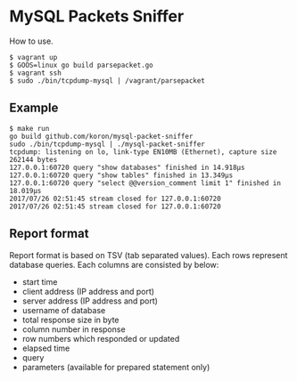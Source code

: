 # MySQL Packets Sniffer

How to use.

    $ vagrant up
    $ GOOS=linux go build parsepacket.go
    $ vagrant ssh
    $ sudo ./bin/tcpdump-mysql | /vagrant/parsepacket

## Example

```console
$ make run
go build github.com/koron/mysql-packet-sniffer
sudo ./bin/tcpdump-mysql | ./mysql-packet-sniffer
tcpdump: listening on lo, link-type EN10MB (Ethernet), capture size 262144 bytes
127.0.0.1:60720 query "show databases" finished in 14.918µs
127.0.0.1:60720 query "show tables" finished in 13.349µs
127.0.0.1:60720 query "select @@version_comment limit 1" finished in 18.019µs
2017/07/26 02:51:45 stream closed for 127.0.0.1:60720
2017/07/26 02:51:45 stream closed for 127.0.0.1:60720
```

## Report format

Report format is based on TSV (tab separated values).
Each rows represent database queries.
Each columns are consisted by below:

*   start time
*   client address (IP address and port)
*   server address (IP address and port)
*   username of database
*   total response size in byte
*   column number in response
*   row numbers which responded or updated
*   elapsed time
*   query
*   parameters (available for prepared statement only)
